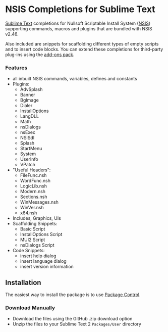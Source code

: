 # NSIS Completions for Sublime Text

[Sublime Text](http://www.sublimetext.com/) completions for Nullsoft Scriptable Install System ([NSIS](http://nsis.sourceforge.net)) supporting commands, macros and plugins that are bundled with NSIS v2.46.

Also included are snippets for scaffolding different types of empty scripts and to insert code blocks. You can extend these completions for third-party plug-ins using the [add-ons pack](https://github.com/idleberg/NSIS-Sublime-Text-Addons).

### Features
* all inbuilt NSIS commands, variables, defines and constants
* Plugins:
    * AdvSplash
    * Banner
    * BgImage
    * Dialer
    * InstallOptions
    * LangDLL
    * Math
    * nsDialogs
    * nsExec
    * NSISdl
    * Splash
    * StartMenu
    * System
    * UserInfo
    * VPatch
* "Useful Headers":
    * FileFunc.nsh
    * WordFunc.nsh
    * LogicLib.nsh
    * Modern.nsh
    * Sections.nsh
    * WinMessages.nsh
    * WinVer.nsh
    * x64.nsh
* Includes, Graphics, UIs
* Scaffolding Snippets:
    * Basic Script
    * InstallOptions Script
    * MUI2 Script
    * nsDialogs Script
* Code Snippets:
    * insert help dialog
    * insert language dialog
    * insert version information

## Installation

The easiest way to install the package is to use [Package Control](http://wbond.net/sublime_packages/package_control).

### Download Manually

* Download the files using the GitHub .zip download option
* Unzip the files to your Sublime Text 2 `Packages/User` directory